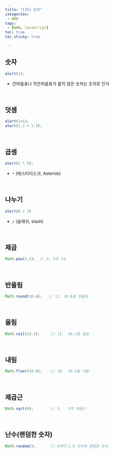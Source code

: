 ```yaml
---
title: "[JS] 숫자"
categories:
 - WWW
tags:
 - [WWW, JavaScript]
toc: true
toc_sticky: true

---
```




## 숫자

```js
alert(1);
```

- 큰따옴표나 작은따옴표가 붙지 않은 숫자는 숫자로 인식



<br/>



## 덧셈

```js
alert(1+1);
alert(1.2 + 1.3);
```



<br/>



## 곱셈

```js
alert(2 * 5);
```

- `*` (에스터리스크, Asterisk)



<br/>



## 나누기

```js
alert(6 / 2)
```

- `/`  (슬래쉬, slash)



<br/>



## 제곱

```js
Math.pow(3,2);	// 9, 3의 2승
```



<br/>



## 반올림

```js
Math.round(10.6);	// 11, 10.6을 반올림
```



<br/>



## 올림

```js
Math.ceil(10.2);     // 11,  10.2를 올림
```



<br/>



## 내림

```js
Math.floor(10.6);    // 10,  10.6을 내림
```



<br/>



## 제곱근

```js
Math.sqrt(9);        // 3,   3의 제곱근
```



<br/>



## 난수(랜덤한 숫자)

```js
Math.random();       // 0부터 1.0 사이의 랜덤한 숫자
```